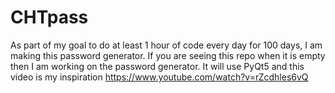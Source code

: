 # CHTpass
As part of my goal to do at least 1 hour of code every day for 100 days, I am making this password generator. If you are seeing this repo when it is empty then I am working on the password generator. It will use PyQt5 and this video is my inspiration https://www.youtube.com/watch?v=rZcdhles6vQ
